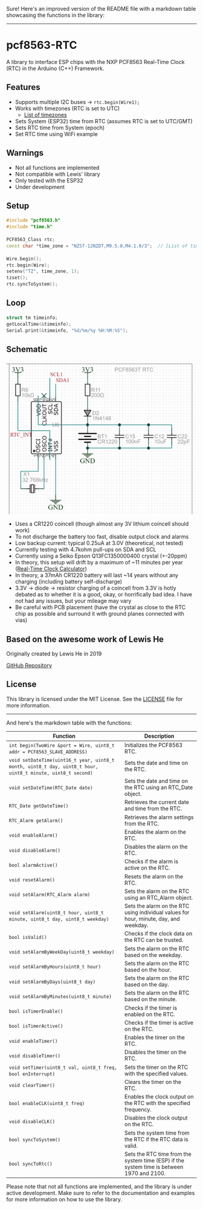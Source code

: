 Sure! Here's an improved version of the README file with a markdown table showcasing the functions in the library:

---

# pcf8563-RTC

A library to interface ESP chips with the NXP PCF8563 Real-Time Clock (RTC) in the Arduino (C++) Framework.

## Features

- Supports multiple I2C buses -> `rtc.begin(Wire1);`
- Works with timezones (RTC is set to UTC)
  - [List of timezones](https://github.com/nayarsystems/posix_tz_db/blob/master/zones.csv)
- Sets System (ESP32) time from RTC (assumes RTC is set to UTC/GMT)
- Sets RTC time from System (epoch)
- Set RTC time using WiFi example

## Warnings

- Not all functions are implemented
- Not compatible with Lewis' library
- Only tested with the ESP32
- Under development

## Setup

```c++
#include "pcf8563.h"
#include "time.h"

PCF8563_Class rtc;
const char *time_zone = "NZST-12NZDT,M9.5.0,M4.1.0/3";	// [List of timezones](https://github.com/nayarsystems/posix_tz_db/blob/master/zones.csv)

Wire.begin();
rtc.begin(Wire);
setenv("TZ", time_zone, 1);
tzset();
rtc.syncToSystem();
```

## Loop

```c++
struct tm timeinfo;
getLocalTime(&timeinfo);
Serial.print(&timeinfo, "%d/%m/%y %H:%M:%S");
```

## Schematic

![Schematic](/images/schematic.png)

- Uses a CR1220 coincell (though almost any 3V lithium coincell should work)
- To not discharge the battery too fast, disable output clock and alarms
- Low backup current: typical 0.25uA at 3.0V (theoretical, not tested)
- Currently testing with 4.7kohm pull-ups on SDA and SCL
- Currently using a Seiko Epson Q13FC1350000400 crystal (+-20ppm)
- In theory, this setup will drift by a maximum of ~11 minutes per year ([Real-Time Clock Calculator](https://www.analog.com/en/design-center/interactive-design-tools/real-time-clock-calculator.html))
- In theory, a 37mAh CR1220 battery will last ~14 years without any charging (including battery self-discharge)
- 3.3V -> diode -> resistor charging of a coincell from 3.3V is hotly debated as to whether it is a good, okay, or horrifically bad idea. I have not had any issues, but your mileage may vary
- Be careful with PCB placement (have the crystal as close to the RTC chip as possible and surround it with ground planes connected with vias)

## Based on the awesome work of Lewis He

Originally created by Lewis He in 2019

[GitHub Repository](https://github.com/lewisxhe/PCF8563_Library)

## License

This library is licensed under the MIT License. See the [LICENSE](LICENSE) file for more information.

---

And here's the markdown table with the functions:

| Function | Description |
|----------|-------------|
| `int begin(TwoWire &port = Wire, uint8_t addr = PCF8563_SLAVE_ADDRESS)` | Initializes the PCF8563 RTC. |
| `void setDateTime(uint16_t year, uint8_t month, uint8_t day, uint8_t hour, uint8_t minute, uint8_t second)` | Sets the date and  time on the RTC. |
| `void setDateTime(RTC_Date date)` | Sets the date and time on the RTC using an RTC_Date object. |
| `RTC_Date getDateTime()` | Retrieves the current date and time from the RTC. |
| `RTC_Alarm getAlarm()` | Retrieves the alarm settings from the RTC. |
| `void enableAlarm()` | Enables the alarm on the RTC. |
| `void disableAlarm()` | Disables the alarm on the RTC. |
| `bool alarmActive()` | Checks if the alarm is active on the RTC. |
| `void resetAlarm()` | Resets the alarm on the RTC. |
| `void setAlarm(RTC_Alarm alarm)` | Sets the alarm on the RTC using an RTC_Alarm object. |
| `void setAlarm(uint8_t hour, uint8_t minute, uint8_t day, uint8_t weekday)` | Sets the alarm on the RTC using individual values for hour, minute, day, and weekday. |
| `bool isValid()` | Checks if the clock data on the RTC can be trusted. |
| `void setAlarmByWeekDay(uint8_t weekday)` | Sets the alarm on the RTC based on the weekday. |
| `void setAlarmByHours(uint8_t hour)` | Sets the alarm on the RTC based on the hour. |
| `void setAlarmByDays(uint8_t day)` | Sets the alarm on the RTC based on the day. |
| `void setAlarmByMinutes(uint8_t minute)` | Sets the alarm on the RTC based on the minute. |
| `bool isTimerEnable()` | Checks if the timer is enabled on the RTC. |
| `bool isTimerActive()` | Checks if the timer is active on the RTC. |
| `void enableTimer()` | Enables the timer on the RTC. |
| `void disableTimer()` | Disables the timer on the RTC. |
| `void setTimer(uint8_t val, uint8_t freq, bool enInterrupt)` | Sets the timer on the RTC with the specified values. |
| `void clearTimer()` | Clears the timer on the RTC. |
| `bool enableCLK(uint8_t freq)` | Enables the clock output on the RTC with the specified frequency. |
| `void disableCLK()` | Disables the clock output on the RTC. |
| `bool syncToSystem()` | Sets the system time from the RTC if the RTC data is valid. |
| `bool syncToRtc()` | Sets the RTC time from the system time (ESP) if the system time is between 1970 and 2100. |

Please note that not all functions are implemented, and the library is under active development. Make sure to refer to the documentation and examples for more information on how to use the library.
